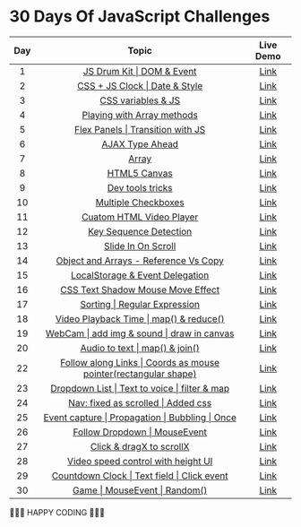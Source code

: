 # 30 Days Of JavaScript Challenges


| Day      | Topic | Live Demo|
| :-----------: | :-----------: | :-----------: |
| 1      | [JS Drum Kit \| DOM & Event](./JS30/Day_1)       | [Link](https://rawcdn.githack.com/Fazle-Rakib/Learning-JS/1eb4ed3c4d87e338acae2e094ae92bc6431d5697/Challenges/JS30/Day_1/index.html)
| 2   |      [CSS + JS Clock \| Date & Style](./JS30/Day_2)   | [Link](https://rawcdn.githack.com/Fazle-Rakib/Learning-JS/50ff3784f0ffca634b78b0b4982715941cc5d77b/Challenges/JS30/Day_2/index.html)
| 3  |       [CSS variables & JS](./JS30/Day_3)       | [Link](https://rawcdn.githack.com/Fazle-Rakib/Learning-JS/272ca0285c08b246a05ad6a0d78d88a5c0c87f26/Challenges/JS30/Day_3/index.html)
| 4  |       [Playing with Array methods](./JS30/Day_4)       | [Link]()
| 5  |       [Flex Panels \| Transition with JS ](./JS30/Day_5)       | [Link](https://rawcdn.githack.com/Fazle-Rakib/Learning-JS/272ca0285c08b246a05ad6a0d78d88a5c0c87f26/Challenges/JS30/Day_5/index.html)
| 6  |       [AJAX Type Ahead](./JS30/Day_6)       | [Link]()
| 7  |       [Array](./JS30/Day_7)       | [Link]()
| 8  |       [HTML5 Canvas](./JS30/Day_8)       | [Link]()
| 9  |       [Dev tools tricks](./JS30/Day_9)       | [Link]()
| 10  |       [Multiple Checkboxes](./JS30/Day_10)       | [Link]()
| 11  |       [Cuatom HTML Video Player](./JS30/Day_11)       | [Link]()
| 12  |       [Key Sequence Detection](./JS30/Day_12)       | [Link]()
| 13  |       [Slide In On Scroll](./JS30/Day_13)       | [Link]()
| 14  |       [Object and Arrays - Reference Vs Copy](./JS30/Day_14)       | [Link]()
| 15  |       [LocalStorage & Event Delegation](./JS30/Day_15)       | [Link]()
| 16  |       [CSS Text Shadow Mouse Move Effect](./JS30/Day_16)       | [Link]()
| 17  |       [Sorting \| Regular Expression](./JS30/Day_17)       | [Link]()
| 18  |       [Video Playback Time \| map() & reduce() ](./JS30/Day_18)       | [Link]()
| 19  |       [WebCam \| add img & sound \| draw in canvas](./JS30/Day_19)       | [Link]()
| 20  |       [Audio to text \| map() & join()](./JS30/Day_20)       | [Link]()
| 22  |       [Follow along Links \| Coords as mouse pointer(rectangular shape)](./JS30/Day_22)       | [Link]()
| 23  |       [Dropdown List \| Text to voice \| filter & map](./JS30/Day_23)       | [Link]()
| 24  |       [Nav: fixed as scrolled \| Added css](./JS30/Day_24)       | [Link]()
| 25  |       [Event capture \| Propagation \| Bubbling \| Once](./JS30/Day_25)       | [Link]()
| 26  |       [Follow Dropdown \| MouseEvent](./JS30/Day_26)       | [Link]()
| 27  |       [Click & dragX to scrollX](./JS30/Day_27)       | [Link]()
| 28  |       [Video speed control with height UI](./JS30/Day_28)       | [Link]()
| 29  |       [Countdown Clock \| Text field \| Click event](./JS30/Day_29)       | [Link]()
| 30  |       [Game \| MouseEvent \| Random()](./JS30/Day_30)       | [Link](#)





🧡🧡🧡 HAPPY CODING 🧡🧡🧡
